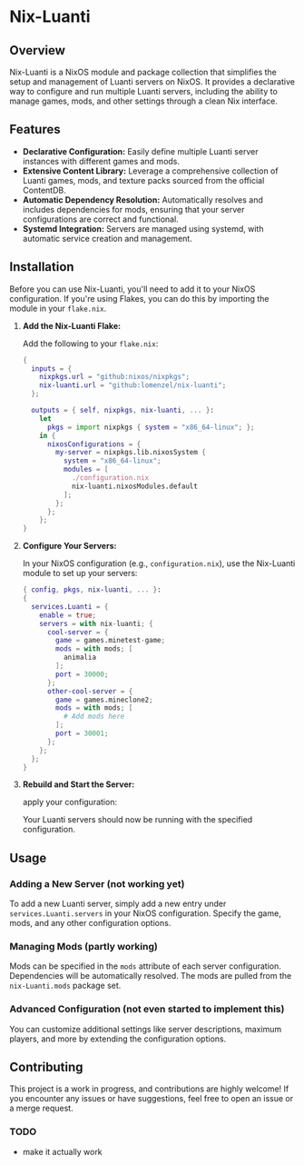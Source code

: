 # Nix-Luanti

## Overview

Nix-Luanti is a NixOS module and package collection that simplifies the setup and management of Luanti servers on NixOS. It provides a declarative way to configure and run multiple Luanti servers, including the ability to manage games, mods, and other settings through a clean Nix interface.

## Features

- **Declarative Configuration:** Easily define multiple Luanti server instances with different games and mods.
- **Extensive Content Library:** Leverage a comprehensive collection of Luanti games, mods, and texture packs sourced from the official ContentDB.
- **Automatic Dependency Resolution:** Automatically resolves and includes dependencies for mods, ensuring that your server configurations are correct and functional.
- **Systemd Integration:** Servers are managed using systemd, with automatic service creation and management.

## Installation

Before you can use Nix-Luanti, you'll need to add it to your NixOS configuration. If you're using Flakes, you can do this by importing the module in your `flake.nix`.

1. **Add the Nix-Luanti Flake:**

   Add the following to your `flake.nix`:

   ```nix
   {
     inputs = {
       nixpkgs.url = "github:nixos/nixpkgs";
       nix-luanti.url = "github:lomenzel/nix-luanti";
     };

     outputs = { self, nixpkgs, nix-luanti, ... }:
       let
         pkgs = import nixpkgs { system = "x86_64-linux"; };
       in {
         nixosConfigurations = {
           my-server = nixpkgs.lib.nixosSystem {
             system = "x86_64-linux";
             modules = [
               ./configuration.nix
               nix-luanti.nixosModules.default
             ];
           };
         };
       };
   }
   ```

2. **Configure Your Servers:**

   In your NixOS configuration (e.g., `configuration.nix`), use the Nix-Luanti module to set up your servers:

   ```nix
   { config, pkgs, nix-luanti, ... }:
   {
     services.Luanti = {
       enable = true;
       servers = with nix-luanti; {
         cool-server = {
           game = games.minetest-game;
           mods = with mods; [
             animalia
           ];
           port = 30000;
         };
         other-cool-server = {
           game = games.mineclone2;
           mods = with mods; [
             # Add mods here
           ];
           port = 30001;
         };
       };
     };
   }
   ```

3. **Rebuild and Start the Server:**

   apply your configuration:

   Your Luanti servers should now be running with the specified configuration.

## Usage

### Adding a New Server (not working yet)

To add a new Luanti server, simply add a new entry under `services.Luanti.servers` in your NixOS configuration. Specify the game, mods, and any other configuration options.

### Managing Mods (partly working)

Mods can be specified in the `mods` attribute of each server configuration. Dependencies will be automatically resolved. The mods are pulled from the `nix-Luanti.mods` package set.

### Advanced Configuration (not even started to implement this)

You can customize additional settings like server descriptions, maximum players, and more by extending the configuration options.

## Contributing

This project is a work in progress, and contributions are highly welcome! If you encounter any issues or have suggestions, feel free to open an issue or a merge request.

### TODO

- make it actually work
